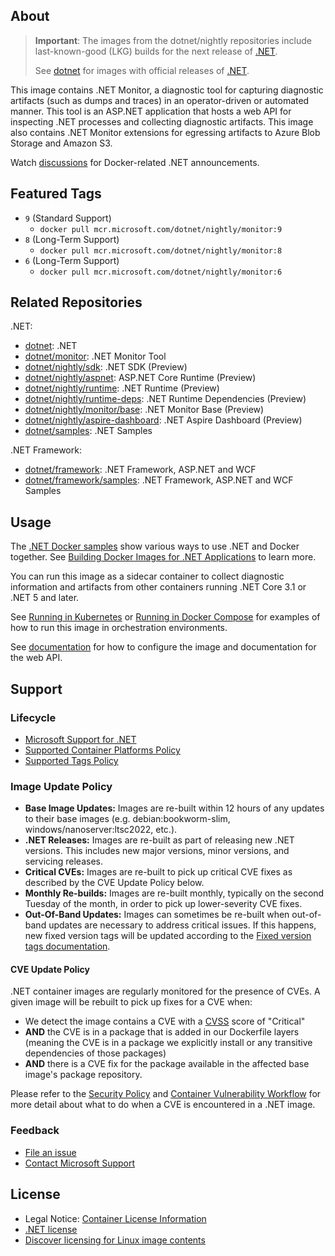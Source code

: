 ## About

> **Important**: The images from the dotnet/nightly repositories include last-known-good (LKG) builds for the next release of [.NET](https://github.com/dotnet/core).
>
> See [dotnet](https://mcr.microsoft.com/product/dotnet/monitor/about) for images with official releases of [.NET](https://github.com/dotnet/core).

This image contains .NET Monitor, a diagnostic tool for capturing diagnostic artifacts (such as dumps and traces) in an operator-driven or automated manner. This tool is an ASP.NET application that hosts a web API for inspecting .NET processes and collecting diagnostic artifacts. This image also contains .NET Monitor extensions for egressing artifacts to Azure Blob Storage and Amazon S3.

Watch [discussions](https://github.com/dotnet/dotnet-docker/discussions/categories/announcements) for Docker-related .NET announcements.

## Featured Tags

* `9` (Standard Support)
  * `docker pull mcr.microsoft.com/dotnet/nightly/monitor:9`
* `8` (Long-Term Support)
  * `docker pull mcr.microsoft.com/dotnet/nightly/monitor:8`
* `6` (Long-Term Support)
  * `docker pull mcr.microsoft.com/dotnet/nightly/monitor:6`

## Related Repositories

.NET:

* [dotnet](https://mcr.microsoft.com/catalog?search=dotnet): .NET
* [dotnet/monitor](https://mcr.microsoft.com/product/dotnet/monitor/about): .NET Monitor Tool
* [dotnet/nightly/sdk](https://mcr.microsoft.com/product/dotnet/nightly/sdk/about): .NET SDK (Preview)
* [dotnet/nightly/aspnet](https://mcr.microsoft.com/product/dotnet/nightly/aspnet/about): ASP.NET Core Runtime (Preview)
* [dotnet/nightly/runtime](https://mcr.microsoft.com/product/dotnet/nightly/runtime/about): .NET Runtime (Preview)
* [dotnet/nightly/runtime-deps](https://mcr.microsoft.com/product/dotnet/nightly/runtime-deps/about): .NET Runtime Dependencies (Preview)
* [dotnet/nightly/monitor/base](https://mcr.microsoft.com/product/dotnet/nightly/monitor/base/about): .NET Monitor Base (Preview)
* [dotnet/nightly/aspire-dashboard](https://mcr.microsoft.com/product/dotnet/nightly/aspire-dashboard/about): .NET Aspire Dashboard (Preview)
* [dotnet/samples](https://mcr.microsoft.com/product/dotnet/samples/about): .NET Samples

.NET Framework:

* [dotnet/framework](https://mcr.microsoft.com/catalog?search=dotnet/framework): .NET Framework, ASP.NET and WCF
* [dotnet/framework/samples](https://mcr.microsoft.com/product/dotnet/framework/samples/about): .NET Framework, ASP.NET and WCF Samples

## Usage

The [.NET Docker samples](https://github.com/dotnet/dotnet-docker/blob/main/samples/README.md) show various ways to use .NET and Docker together. See [Building Docker Images for .NET Applications](https://docs.microsoft.com/dotnet/core/docker/building-net-docker-images) to learn more.

You can run this image as a sidecar container to collect diagnostic information and artifacts from other containers running .NET Core 3.1 or .NET 5 and later.

See [Running in Kubernetes](https://github.com/dotnet/dotnet-monitor/blob/main/documentation/kubernetes.md) or [Running in Docker Compose](https://github.com/dotnet/dotnet-monitor/blob/main/documentation/docker-compose.md) for examples of how to run this image in orchestration environments.

See [documentation](https://go.microsoft.com/fwlink/?linkid=2158052) for how to configure the image and documentation for the web API.

## Support

### Lifecycle

* [Microsoft Support for .NET](https://github.com/dotnet/core/blob/main/support.md)
* [Supported Container Platforms Policy](https://github.com/dotnet/dotnet-docker/blob/main/documentation/supported-platforms.md)
* [Supported Tags Policy](https://github.com/dotnet/dotnet-docker/blob/main/documentation/supported-tags.md)

### Image Update Policy

* **Base Image Updates:** Images are re-built within 12 hours of any updates to their base images (e.g. debian:bookworm-slim, windows/nanoserver:ltsc2022, etc.).
* **.NET Releases:** Images are re-built as part of releasing new .NET versions. This includes new major versions, minor versions, and servicing releases.
* **Critical CVEs:** Images are re-built to pick up critical CVE fixes as described by the CVE Update Policy below.
* **Monthly Re-builds:** Images are re-built monthly, typically on the second Tuesday of the month, in order to pick up lower-severity CVE fixes.
* **Out-Of-Band Updates:** Images can sometimes be re-built when out-of-band updates are necessary to address critical issues. If this happens, new fixed version tags will be updated according to the [Fixed version tags documentation](https://github.com/dotnet/dotnet-docker/blob/main/documentation/supported-tags.md#fixed-version-tags).

#### CVE Update Policy

.NET container images are regularly monitored for the presence of CVEs. A given image will be rebuilt to pick up fixes for a CVE when:

* We detect the image contains a CVE with a [CVSS](https://nvd.nist.gov/vuln-metrics/cvss) score of "Critical"
* **AND** the CVE is in a package that is added in our Dockerfile layers (meaning the CVE is in a package we explicitly install or any transitive dependencies of those packages)
* **AND** there is a CVE fix for the package available in the affected base image's package repository.

Please refer to the [Security Policy](https://github.com/dotnet/dotnet-docker/blob/main/SECURITY.md) and [Container Vulnerability Workflow](https://github.com/dotnet/dotnet-docker/blob/main/documentation/vulnerability-reporting.md) for more detail about what to do when a CVE is encountered in a .NET image.

### Feedback

* [File an issue](https://github.com/dotnet/dotnet-docker/issues/new/choose)
* [Contact Microsoft Support](https://support.microsoft.com/contactus/)

## License

* Legal Notice: [Container License Information](https://aka.ms/mcr/osslegalnotice)
* [.NET license](https://github.com/dotnet/dotnet-docker/blob/main/LICENSE)
* [Discover licensing for Linux image contents](https://github.com/dotnet/dotnet-docker/blob/main/documentation/image-artifact-details.md)
